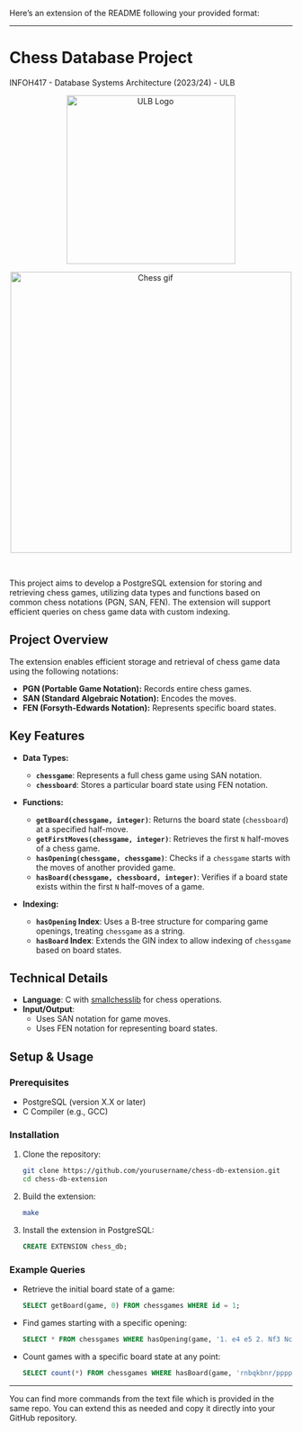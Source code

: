 Here’s an extension of the README following your provided format:

---

# Chess Database Project

INFOH417 - Database Systems Architecture (2023/24) - ULB <br />

<div align="center">
    <img src="https://actus.ulb.be/medias/photo/logo-universite-libre-bruxelles_1661952138925-png?ID_FICHE=19524" alt="ULB Logo" width="300"/>
</div>

<p align="center">
    <img src="https://i.pinimg.com/originals/c7/4f/70/c74f70c20e6c30915d28c638510bfee1.gif" alt="Chess gif" width="500"/>
</p>

<br>

This project aims to develop a PostgreSQL extension for storing and retrieving chess games, utilizing data types and functions based on common chess notations (PGN, SAN, FEN). The extension will support efficient queries on chess game data with custom indexing.

## Project Overview
The extension enables efficient storage and retrieval of chess game data using the following notations:
- **PGN (Portable Game Notation):** Records entire chess games.
- **SAN (Standard Algebraic Notation):** Encodes the moves.
- **FEN (Forsyth-Edwards Notation):** Represents specific board states.

## Key Features
- **Data Types:**
  - **`chessgame`**: Represents a full chess game using SAN notation.
  - **`chessboard`**: Stores a particular board state using FEN notation.

- **Functions:**
  - **`getBoard(chessgame, integer)`**: Returns the board state (`chessboard`) at a specified half-move.
  - **`getFirstMoves(chessgame, integer)`**: Retrieves the first `N` half-moves of a chess game.
  - **`hasOpening(chessgame, chessgame)`**: Checks if a `chessgame` starts with the moves of another provided game.
  - **`hasBoard(chessgame, chessboard, integer)`**: Verifies if a board state exists within the first `N` half-moves of a game.

- **Indexing:**
  - **`hasOpening` Index**: Uses a B-tree structure for comparing game openings, treating `chessgame` as a string.
  - **`hasBoard` Index**: Extends the GIN index to allow indexing of `chessgame` based on board states.

## Technical Details
- **Language**: C with [smallchesslib](https://codeberg.org/drummyfish/smallchesslib) for chess operations.
- **Input/Output**:
  - Uses SAN notation for game moves.
  - Uses FEN notation for representing board states.

## Setup & Usage
### Prerequisites
- PostgreSQL (version X.X or later)
- C Compiler (e.g., GCC)

### Installation
1. Clone the repository:
   ```bash
   git clone https://github.com/yourusername/chess-db-extension.git
   cd chess-db-extension
   ```

2. Build the extension:
   ```bash
   make
   ```

3. Install the extension in PostgreSQL:
   ```sql
   CREATE EXTENSION chess_db;
   ```

### Example Queries
- Retrieve the initial board state of a game:
  ```sql
  SELECT getBoard(game, 0) FROM chessgames WHERE id = 1;
  ```
- Find games starting with a specific opening:
  ```sql
  SELECT * FROM chessgames WHERE hasOpening(game, '1. e4 e5 2. Nf3 Nc6');
  ```
- Count games with a specific board state at any point:
  ```sql
  SELECT count(*) FROM chessgames WHERE hasBoard(game, 'rnbqkbnr/pppppppp/8/8/8/8/PPPPPPPP/RNBQKBNR w KQkq - 0 1', 10);
  ```
---
You can find more commands from the text file which is provided in the same repo.
You can extend this as needed and copy it directly into your GitHub repository.
